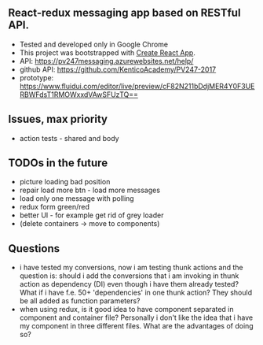 ## React-redux messaging app based on RESTful API.

- Tested and developed only in Google Chrome
- This project was bootstrapped with [Create React App](https://github.com/facebookincubator/create-react-app).
- API: https://pv247messaging.azurewebsites.net/help/
- github API: https://github.com/KenticoAcademy/PV247-2017
- prototype: https://www.fluidui.com/editor/live/preview/cF82N211bDdjMER4Y0F3UERBWFdsT1RMOWxxdVAwSFUzTQ==

## Issues, max priority
- action tests - shared and body

## TODOs in the future
- picture loading bad position
- repair load more btn - load more messages
- load only one message with polling
- redux form green/red
- better UI - for example get rid of grey loader
- (delete containers -> move to components)

## Questions
- i have tested my conversions, now i am testing thunk actions and the question is: should i add the conversions that i am invoking in thunk action as dependency (DI) even though i have them already tested? What if i have f.e. 50+ 'dependencies' in one thunk action? They should be all added as function parameters?
- when using redux, is it good idea to have component separated in component and container file? Personally i don't like the idea that i have my component in three different files. What are the advantages of doing so?
